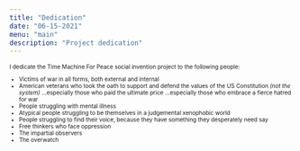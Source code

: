 ```yaml
---
title: "Dedication"
date: "06-15-2021"
menu: "main"
description: "Project dedication"
---
```

<font size="1">
I dedicate the Time Machine For Peace social invention project to the following people:

 - Victims of war in all forms, both external and internal
 - American veterans who took the oath to support and defend the values of the US Constitution _(not the system)_ ...especially those who paid the ultimate price ...especially those who embrace a fierce hatred for war
 - People struggling with mental illness
 - Atypical people struggling to be themselves in a judgemental xenophobic world
 - People struggling to find their voice, because they have something they desperately need say
 - Free thinkers who face oppression
 - The impartial observers
 - The overwatch

</font>
